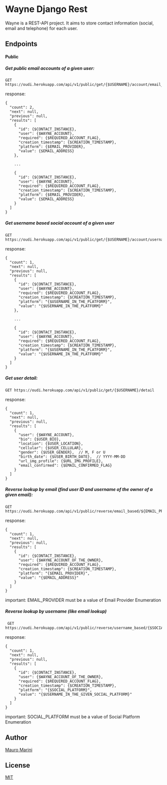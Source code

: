 # Wayne Django Rest

Wayne is a REST-API project. It aims to store contact information (social, email and telephone) for each user.

## Endpoints

#### Public

##### Get public email accounts of a given user:
```
GET https://oudi.herokuapp.com/api/v1/public/get/{$USERNAME}/account/email_based
```

response:
```
{
  "count": 2,
  "next": null,
  "previous": null,
  "results": [
    {
      "id": {$CONTACT_INSTANCE},
      "user": {$WAYNE_ACCOUNT},
      "required": {$REQUIRED_ACCOUNT_FLAG},
      "creation_timestamp": {$CREATION_TIMESTAMP},
      "platform": {$EMAIL_PROVIDER},
      "value": {$EMAIL_ADDRESS}
    },
    
    ...
    
    {
      "id": {$CONTACT_INSTANCE},
      "user": {$WAYNE_ACCOUNT},
      "required": {$REQUIRED_ACCOUNT_FLAG},
      "creation_timestamp": {$CREATION_TIMESTAMP},
      "platform": {$EMAIL_PROVIDER},
      "value": {$EMAIL_ADDRESS}
    }
  ]
}
```


##### Get username based social account of a given user
```
GET https://oudi.herokuapp.com/api/v1/public/get/{$USERNAME}/account/username_based
```

response:
```
{
  "count": 1,
  "next": null,
  "previous": null,
  "results": [
    {
      "id": {$CONTACT_INSTANCE},
      "user": {$WAYNE_ACCOUNT},
      "required": {$REQUIRED_ACCOUNT_FLAG},
      "creation_timestamp": {$CREATION_TIMESTAMP},
      "platform": "{$USERNAME_IN_THE_PLATFORM}",
      "value": "{$USERNAME_IN_THE_PLATFORM}"
    },
    
    ...
     
    {
      "id": {$CONTACT_INSTANCE},
      "user": {$WAYNE_ACCOUNT},
      "required": {$REQUIRED_ACCOUNT_FLAG},
      "creation_timestamp": {$CREATION_TIMESTAMP},
      "platform": "{$USERNAME_IN_THE_PLATFORM}",
      "value": "{$USERNAME_IN_THE_PLATFORM}"
    }
  ]
}
```


##### Get user detail:
```
GET https://oudi.herokuapp.com/api/v1/public/get/{$USERNAME}/detail
```

response:
```
{
  "count": 1,
  "next": null,
  "previous": null,
  "results": [
    {
      "user": {$WAYNE_ACCOUNT},
      "bio": {$USER_BIO},
      "location": {$USER_LOCATION},
      "cellular": {$USER_CELLULAR},
      "gender": {$USER_GENDER},  // M, F or U
      "birth_date": {$USER_BIRTH_DATE},  // YYYY-MM-DD
      "url_img_profile": {$URL_IMG_PROFILE},
      "email_confirmed": {$EMAIL_CONFIRMED_FLAG}
    }
  ]
}
```



##### Reverse lookup by email (find user ID and username of the owner of a given email):
```
GET https://oudi.herokuapp.com/api/v1/public/reverse/email_based/${EMAIL_PROVIDER}/{$EMAIL_ADDRESS}
```

response:
```
{
  "count": 1,
  "next": null,
  "previous": null,
  "results": [
    {
      "id": {$CONTACT_INSTANCE},
      "user": {$WAYNE_ACCOUNT_OF_THE_OWNER},
      "required": {$REQUIRED_ACCOUNT_FLAG},
      "creation_timestamp": {$CREATION_TIMESTAMP},
      "platform": "{$EMAIL_PROVIDER}",
      "value": "{$EMAIL_ADDRESS}"
    }
  ]
}
```

important: EMAIL_PROVIDER must be a value of Email Provider Enumeration


##### Reverse lookup by username (like email lookup)
```
 GET https://oudi.herokuapp.com/api/v1/public/reverse/username_based/{$SOCIAL_PLATFORM}/{$USERNAME_IN_THE_GIVEN_SOCIAL_PLATFORM}
```

response:
```
{
  "count": 1,
  "next": null,
  "previous": null,
  "results": [
    {
      "id": {$CONTACT_INSTANCE},
      "user": {$WAYNE_ACCOUNT_OF_THE_OWNER},
      "required": {$REQUIRED_ACCOUNT_FLAG},
      "creation_timestamp": {$CREATION_TIMESTAMP},
      "platform": "{$SOCIAL_PLATFORM}",
      "value": "{$USERNAME_IN_THE_GIVEN_SOCIAL_PLATFORM}"
    }
  ]
}
```

important: SOCIAL_PLATFORM must be a value of Social Platform Enumeration


## Author

[Mauro Marini](https://github.com/marinimau)
 
 ## License
 
 [MIT](https://github.com/marinimau/wayne_django_rest/blob/master/LICENSE)
